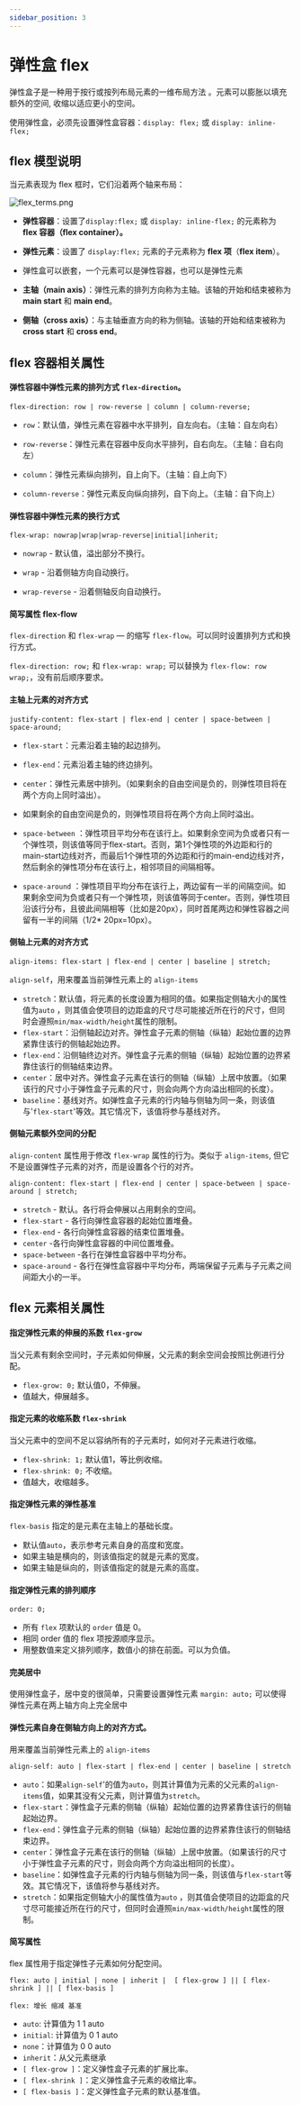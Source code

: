 ```yaml
---
sidebar_position: 3
---
```


# 弹性盒 flex

弹性盒子是一种用于按行或按列布局元素的一维布局方法 。元素可以膨胀以填充额外的空间, 收缩以适应更小的空间。

使用弹性盒，必须先设置弹性盒容器：`display: flex;` 或 `display: inline-flex;`

## flex 模型说明

当元素表现为 flex 框时，它们沿着两个轴来布局：

![flex_terms.png](https://developer.mozilla.org/en-US/docs/Learn/CSS/CSS_layout/Flexbox/flex_terms.png)

- **弹性容器**：设置了`display:flex;` 或 `display: inline-flex;` 的元素称为 **flex 容器（flex container）。**

- **弹性元素**：设置了 `display:flex;` 元素的子元素称为 **flex 项**（**flex item**）。

- 弹性盒可以嵌套，一个元素可以是弹性容器，也可以是弹性元素

- **主轴（main axis）**：弹性元素的排列方向称为主轴。该轴的开始和结束被称为 **main start** 和 **main end**。

- **侧轴（cross axis）**：与主轴垂直方向的称为侧轴。该轴的开始和结束被称为 **cross start** 和 **cross end**。

## flex 容器相关属性

#### 弹性容器中弹性元素的排列方式 `flex-direction`。

`flex-direction: row | row-reverse | column | column-reverse;`

- `row`：默认值，弹性元素在容器中水平排列，自左向右。（主轴：自左向右）

- `row-reverse`：弹性元素在容器中反向水平排列，自右向左。（主轴：自右向左）

- `column`：弹性元素纵向排列，自上向下。（主轴：自上向下）

- `column-reverse`：弹性元素反向纵向排列，自下向上。（主轴：自下向上）

#### 弹性容器中弹性元素的换行方式

`flex-wrap: nowrap|wrap|wrap-reverse|initial|inherit;`

- `nowrap` - 默认值，溢出部分不换行。

- `wrap` - 沿着侧轴方向自动换行。

- `wrap-reverse` - 沿着侧轴反向自动换行。

#### 简写属性 flex-flow

`flex-direction` 和 `flex-wrap` — 的缩写 `flex-flow`。可以同时设置排列方式和换行方式。

`flex-direction: row;` 和 `flex-wrap: wrap;` 可以替换为 `flex-flow: row wrap;`，没有前后顺序要求。

#### 主轴上元素的对齐方式

`justify-content: flex-start | flex-end | center | space-between | space-around;`

- `flex-start`：元素沿着主轴的起边排列。

- `flex-end`：元素沿着主轴的终边排列。

- `center`：弹性元素居中排列。（如果剩余的自由空间是负的，则弹性项目将在两个方向上同时溢出）。

- 如果剩余的自由空间是负的，则弹性项目将在两个方向上同时溢出。

- `space-between`
  ：弹性项目平均分布在该行上。如果剩余空间为负或者只有一个弹性项，则该值等同于flex-start。否则，第1个弹性项的外边距和行的main-start边线对齐，而最后1个弹性项的外边距和行的main-end边线对齐，然后剩余的弹性项分布在该行上，相邻项目的间隔相等。

- `space-around`
  ：弹性项目平均分布在该行上，两边留有一半的间隔空间。如果剩余空间为负或者只有一个弹性项，则该值等同于center。否则，弹性项目沿该行分布，且彼此间隔相等（比如是20px），同时首尾两边和弹性容器之间留有一半的间隔（1/2*
  20px=10px）。

#### 侧轴上元素的对齐方式

`align-items: flex-start | flex-end | center | baseline | stretch;`

`align-self`，用来覆盖当前弹性元素上的 `align-items`

- `stretch`：默认值，将元素的长度设置为相同的值。如果指定侧轴大小的属性值为`auto`
  ，则其值会使项目的边距盒的尺寸尽可能接近所在行的尺寸，但同时会遵照`min/max-width/height`属性的限制。
- `flex-start`：沿侧轴起边对齐。弹性盒子元素的侧轴（纵轴）起始位置的边界紧靠住该行的侧轴起始边界。
- `flex-end`：沿侧轴终边对齐。弹性盒子元素的侧轴（纵轴）起始位置的边界紧靠住该行的侧轴结束边界。
- `center`：居中对齐。弹性盒子元素在该行的侧轴（纵轴）上居中放置。（如果该行的尺寸小于弹性盒子元素的尺寸，则会向两个方向溢出相同的长度）。
- `baseline`：基线对齐。如弹性盒子元素的行内轴与侧轴为同一条，则该值与'`flex-start`'等效。其它情况下，该值将参与基线对齐。

#### 侧轴元素额外空间的分配

`align-content` 属性用于修改 `flex-wrap` 属性的行为。类似于 `align-items`, 但它不是设置弹性子元素的对齐，而是设置各个行的对齐。

`align-content: flex-start | flex-end | center | space-between | space-around | stretch;`

- `stretch` - 默认。各行将会伸展以占用剩余的空间。
- `flex-start` - 各行向弹性盒容器的起始位置堆叠。
- `flex-end` - 各行向弹性盒容器的结束位置堆叠。
- `center` -各行向弹性盒容器的中间位置堆叠。
- `space-between` -各行在弹性盒容器中平均分布。
- `space-around` - 各行在弹性盒容器中平均分布，两端保留子元素与子元素之间间距大小的一半。

## flex 元素相关属性

#### 指定弹性元素的伸展的系数 `flex-grow`

当父元素有剩余空间时，子元素如何伸展，父元素的剩余空间会按照比例进行分配。

- `flex-grow: 0;` 默认值0，不伸展。
- 值越大，伸展越多。

#### 指定元素的收缩系数 `flex-shrink`

当父元素中的空间不足以容纳所有的子元素时，如何对子元素进行收缩。

- `flex-shrink: 1;` 默认值1，等比例收缩。
- `flex-shrink: 0;` 不收缩。
- 值越大，收缩越多。

#### 指定弹性元素的弹性基准

`flex-basis` 指定的是元素在主轴上的基础长度。

- 默认值`auto`，表示参考元素自身的高度和宽度。
- 如果主轴是横向的，则该值指定的就是元素的宽度。
- 如果主轴是纵向的，则该值指定的就是元素的高度。

#### 指定弹性元素的排列顺序

`order: 0;`

- 所有 `flex` 项默认的 `order` 值是 0。
- 相同 order 值的 flex 项按源顺序显示。
- 用整数值来定义排列顺序，数值小的排在前面。可以为负值。

#### 完美居中

使用弹性盒子，居中变的很简单，只需要设置弹性元素 `margin: auto;` 可以使得弹性元素在两上轴方向上完全居中

#### 弹性元素自身在侧轴方向上的对齐方式。

用来覆盖当前弹性元素上的 `align-items`

`align-self: auto | flex-start | flex-end | center | baseline | stretch`

- `auto`：如果`align-self`'的值为`auto`，则其计算值为元素的父元素的`align-items`值，如果其没有父元素，则计算值为`stretch`。
- `flex-start`：弹性盒子元素的侧轴（纵轴）起始位置的边界紧靠住该行的侧轴起始边界。
- `flex-end`：弹性盒子元素的侧轴（纵轴）起始位置的边界紧靠住该行的侧轴结束边界。
- `center`：弹性盒子元素在该行的侧轴（纵轴）上居中放置。（如果该行的尺寸小于弹性盒子元素的尺寸，则会向两个方向溢出相同的长度）。
- `baseline`：如弹性盒子元素的行内轴与侧轴为同一条，则该值与`flex-start`等效。其它情况下，该值将参与基线对齐。
- `stretch`：如果指定侧轴大小的属性值为`auto`
  ，则其值会使项目的边距盒的尺寸尽可能接近所在行的尺寸，但同时会遵照`min/max-width/height`属性的限制。

#### 简写属性

flex 属性用于指定弹性子元素如何分配空间。

`flex: auto | initial | none | inherit |  [ flex-grow ] || [ flex-shrink ] || [ flex-basis ]`

`flex: 增长 缩减 基准`

- `auto`: 计算值为 1 1 auto
- `initial`: 计算值为 0 1 auto
- `none`：计算值为 0 0 auto
- `inherit`：从父元素继承
- `[ flex-grow ]`：定义弹性盒子元素的扩展比率。
- `[ flex-shrink ]`：定义弹性盒子元素的收缩比率。
- `[ flex-basis ]`：定义弹性盒子元素的默认基准值。
